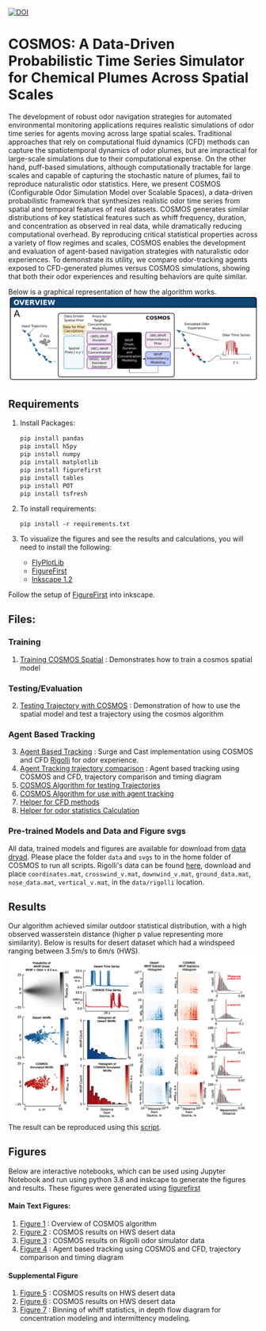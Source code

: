 [![DOI](https://zenodo.org/badge/619927444.svg)](https://doi.org/10.5281/zenodo.15427370)

# COSMOS: A Data-Driven Probabilistic Time Series Simulator for Chemical Plumes Across Spatial Scales
The development of robust odor navigation strategies for automated environmental monitoring applications requires realistic simulations of odor time series for agents moving across large spatial scales. Traditional approaches that rely on computational fluid dynamics (CFD) methods can capture the spatiotemporal dynamics of odor plumes, but are impractical for large-scale simulations due to their computational expense. On the other hand, puff-based simulations, although computationally tractable for large scales and capable of capturing the stochastic nature of plumes, fail to reproduce naturalistic odor statistics. Here, we present COSMOS (Configurable Odor Simulation Model over Scalable Spaces), a data-driven probabilistic framework that synthesizes realistic odor time series from spatial and temporal features of real datasets. COSMOS generates similar distributions of key statistical features such as whiff frequency, duration, and concentration as observed in real data, while dramatically reducing computational overhead. By reproducing critical statistical properties across a variety of flow regimes and scales, COSMOS enables the development and evaluation of agent-based navigation strategies with naturalistic odor experiences. To demonstrate its utility, we compare odor-tracking agents exposed to CFD-generated plumes versus COSMOS simulations, showing that both their odor experiences and resulting behaviors are quite similar.

Below is a graphical representation of how the algorithm works. 
![COSMOS](figure/algorithm.jpg)


## Requirements
1. Install Packages:

   ```
   pip install pandas
   pip install h5py
   pip install numpy
   pip install matplotlib
   pip install figurefirst
   pip install tables
   pip install POT
   pip install tsfresh
   ``` 

2. To install requirements:

    ```
    pip install -r requirements.txt
    ```
3. To visualize the figures and see the results and calculations, you will need to install the following:

    * [FlyPlotLib](https://github.com/florisvb/FlyPlotLib)
    * [FigureFirst](https://github.com/FlyRanch/figurefirst)
    * [Inkscape 1.2](https://inkscape.org/release/inkscape-1.2/)

Follow the setup of [FigureFirst](https://github.com/FlyRanch/figurefirst) into inkscape.


## Files:
### Training
1. [Training COSMOS Spatial](train.ipynb) : Demonstrates how to train a cosmos spatial model
### Testing/Evaluation
2. [Testing Trajectory with COSMOS](test.ipynb) : Demonstration of how to use the spatial model and test a trajectory using the cosmos algorithm
### Agent Based Tracking
3. [Agent Based Tracking](agent_tracking.ipynb) : Surge and Cast implementation using COSMOS and CFD [Rigolli](https://elifesciences.org/articles/72196) for odor experience.
4. [Agent Tracking trajectory comparison](trajectory_comparison.ipynb) : Agent based tracking using COSMOS and CFD, trajectory comparison and timing diagram
5. [COSMOS Algorithm for testing Trajectories](cosmos_batch.py)
6. [COSMOS Algorithm for use with agent tracking](cosmos_tracking.py)
5. [Helper for CFD methods](cfd_rigolli.py)
6. [Helper for odor statistics Calculation](odor_stat_calculations.py)

### Pre-trained Models and Data and Figure svgs

All data, trained models and figures are available for download from [data dryad](http://datadryad.org/share/6ahtoddnVD7c3Tj2zKHLjVn3GTtAj-W6zqIYu9udpL4). Please place the folder `data` and `svgs` to in the home folder of COSMOS to run all scripts. Rigolli's data can be found [here](https://zenodo.org/records/15469831), download and place `coordinates.mat`, `crosswind_v.mat`, `downwind_v.mat`, `ground_data.mat`, `nose_data.mat`, `vertical_v.mat`, in the `data/rigolli` location.

## Results

Our algorithm achieved similar outdoor statistical distribution, with a high observed wasserstein distance (higher p value representing more similarity). Below is results for desert dataset which had a windspeed ranging between 3.5m/s to 6m/s (HWS).
![Result](figure/results_hws.jpg "HWS Template Dataset Results")
The result can be reproduced using this [script](figure/results_hws.ipynb).

## Figures

 Below are interactive notebooks, which can be used using Jupyter Notebook and run using python 3.8 and inskcape to generate the figures and results. These figures were generated using [figurefirst](https://github.com/FlyRanch/figurefirst) 

#### Main Text Figures: 
1. [Figure 1](figure/algorithm_figure_v3.ipynb) : Overview of COSMOS algorithm 
2. [Figure 2](figure/results_hws.ipynb) : COSMOS results on HWS desert data
3. [Figure 3](figure/results_rigolli.ipynb) : COSMOS results on Rigolli odor simulator data
4. [Figure 4](figure/results_trackingv1.ipynb) : Agent based tracking using COSMOS and CFD, trajectory comparison and timing diagram


#### Supplemental Figure

1. [Figure 5](figure/results_lws.ipynb) : COSMOS results on HWS desert data
2. [Figure 6](figure/results_forest.ipynb) : COSMOS results on HWS desert data
3. [Figure 7](figure/S1.ipynb) : Binning of whiff statistics, in depth flow diagram for concentration modeling and intermittency modeling.

